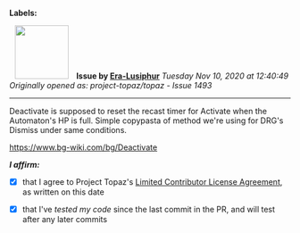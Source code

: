 **Labels:**



<a href="https://github.com/Era-Lusiphur"><img src="https://avatars0.githubusercontent.com/u/61239975?v=4" width="96" height="96" hspace="10"></img></a> **Issue by [Era-Lusiphur](https://github.com/Era-Lusiphur)**
_Tuesday Nov 10, 2020 at 12:40:49_
_Originally opened as: project-topaz/topaz - Issue 1493_

----

Deactivate is supposed to reset the recast timer for Activate when the Automaton's HP is full. Simple copypasta of method we're using for DRG's Dismiss under same conditions.

https://www.bg-wiki.com/bg/Deactivate

<!-- place 'x' mark between square [] brackets to affirm: -->
**_I affirm:_**
- [x] that I agree to Project Topaz's [Limited Contributor License Agreement](http://project-topaz.com/blob/release/CONTRIBUTOR_AGREEMENT.md), as written on this date
- [x] that I've _tested my code_ since the last commit in the PR, and will test after any later commits



